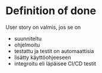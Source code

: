 # Definition of done

User story on valmis, jos se on

- suunniteltu
- ohjelmoitu
- testattu ja testit on automaattisia
- lisätty käyttöohjeeseen
- integroitu eli läpäisee CI/CD testit
